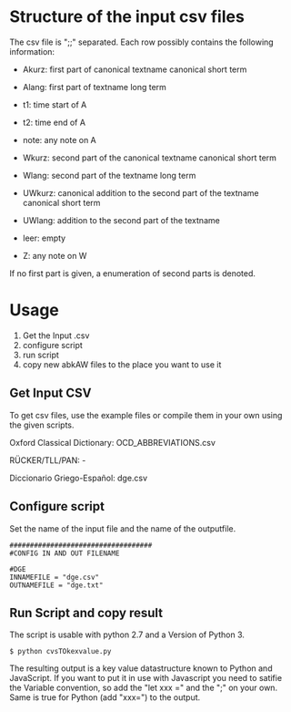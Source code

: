 # Structure of the input csv files

The csv file is ";;" separated. Each row possibly contains the following information:

 - Akurz: first part of canonical textname canonical short term

-  Alang: first part of textname long term    

- t1: time start of A

- t2: time end of A

- note: any note on A

- Wkurz: second part of the canonical textname canonical short term

- Wlang: second part of the textname long term

- UWkurz: canonical addition to the second part of the textname canonical  short term

- UWlang: addition to the second part of the textname

- leer: empty

- Z: any note on W

If no first part is given, a enumeration of second parts is denoted.

# Usage

1. Get the Input .csv
2. configure script
3. run script
4. copy new abkAW files to the place you want to use it

## Get Input CSV

To get csv files, use the example files or compile them in your own using the given scripts.

Oxford Classical Dictionary: OCD_ABBREVIATIONS.csv

RÜCKER/TLL/PAN: -

Diccionario Griego-Español: dge.csv

## Configure script

Set the name of the input file and the name of the outputfile.

```
###################################
#CONFIG IN AND OUT FILENAME

#DGE
INNAMEFILE = "dge.csv"
OUTNAMEFILE = "dge.txt"

```

## Run Script and copy result

The script is usable with python 2.7 and a Version of Python 3.

```
$ python cvsTOkexvalue.py

```

The resulting output is a key value datastructure known to Python and JavaScript. If you want to put it in use with Javascript you need to satifie the Variable convention, so add the "let xxx =" and the ";" on your own. Same is true for Python (add "xxx=") to the output.
